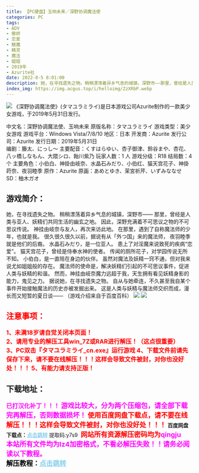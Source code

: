 ```yaml
---
title: 【PC硬盘】玉响未来／深野协调魔法使
categories: PC
tags:
- ADV
- 傲娇
- 恋爱
- 魅魔
- 精灵
- 魔法
- 姐姐
- 2019年
- Azurite社
date: 2022-8-5 8:01:00
description: 她，在寻找遗失之物。稍稍漂荡着异乡气息的城镇，深野市——那里，曾经是人类与亚人、妖精们共同生活的幽玄之地。因此，深野充满着不可思议之物的不可思议传说。神挂由岐奈与友人，再次来访此地。在那里，遇到了自称魔法师的少年，也就是我。很久很久很久以前，据说有从「外つ国」来的魔法师，
index_img: https://img.acgus.top/i/helloimg/ZzXRbP.webp
---
```

![](https://img.acgus.top/i/helloimg/ZzXRbP.webp)
《深野协调魔法使》(タマユラミライ)是日本游戏公司Azurite制作的一款美少女游戏，于2019年5月31日发行。

中文名：深野协调魔法使、玉响未来
原版名称：タマユラミライ
游戏类型：美少女游戏
游戏平台：Windows Vista/7/8/10
地区：日本
开发商：Azurite
发行公司：Azurite
发行日期：2019年5月31日  
编剧：籐太、にっし～
主要配音：くすはらゆい、杏子御津、鈴谷まや、杏花、八ッ橋しなもん、大隈シロ、飴川紫乃
玩家人数：1 人
游戏分级：R18
结局数：4 个
主要角色：小伯白、神掛由岐奈、水晶石みだり、小伯红、猫天宫花子、神掛莳奈、夜羽睦季
原作：Azurite
原画：あめとゆき、茉宮祈芹、いずみななせ
SD：柚木ガオ

## 游戏简介：
她，在寻找遗失之物。
稍稍漂荡着异乡气息的城镇，深野市——
那里，曾经是人类与亚人、妖精们共同生活的幽玄之地。
因此，深野充满着不可思议之物的不可思议传说。
神挂由岐奈与友人，再次来访此地。
在那里，遇到了自称魔法师的少年，也就是我。
很久很久很久以前，据说有从「外つ国」来的魔法师，
夜羽睦季就是他们的后裔。
水晶石みだり，是一位亚人。
患上了对淫魔来说致死的疾病“恋爱”。
猫天宫花子，曾经是侍奉水神的使者。
传闻的厕所花子，对学园传说无所不知。
小伯白，是一直陪在身边的伙伴。
虽然对魔法及妖精一窍不通，但对我来说尤如姐姐般的存在。
魔法师的使命是，解决妖精们引起的不可思议事件，促进人类与妖精的和谐。
然而，神挂由岐奈魔力远超于我，天生拥有看见妖精身影的能力，鬼见之力。
据说她，在寻找遗失之物。
自从与她牵连，不久甚至我自某个事件开始接触魔法的历史亦被发掘出来。
这是人类与妖精与魔法师交织而成，漫长而又短暂的夏日谈——
（游戏介绍来自于百度百科）
![](https://img.acgus.top/i/helloimg/ZzXZD6.webp)
![](https://img.acgus.top/i/helloimg/ZzXFGn.webp)








## <font color=#FF0000 >注意事项：</font>
<font color=#FF0000 size=3><b>1、未满18岁请自觉关闭本页面！  
2、请用专业的解压工具win_7Z或RAR进行解压！（这点很重要）           
3、PC双击『タマユラミライ_cn.exe』运行游戏
4、下载文件前请先保存下来，请不要在线解压！！！这样会导致文件被封，对你也没好处！！！
5、有能力请支持正版！</b></font>

## 下载地址：
<font color=#FF00FF size=3>**已打汉化补丁！！！**</font>
<font color=#FF00FF size=4>**游戏比较大，分为两个压缩包，请全部下载完再解压，否则数据损坏！**</font>
<font color=#FF0000 size=4>**使用百度网盘下载点，请不要在线解压！！！这样会导致文件被封，对你也没好处！！！**</font>
<b>百度网盘下载点：</b><a href="https://pan.baidu.com/s/14_fpMc851LQObzBVHrf5Ng?pwd=y7s9" style="color: #87CEEB;"><b>点击跳转</b></a> 提取码:y7s9
<a style="padding: 0" href="https://post.qingju.org/AD/"><img style="max-width:100%" src="https://img.acgus.top/i/2024/07/478f689b8021d8d499ab43d21acf137a.gif" alt=""></a>
<b><font color=#FF0000 size=4>网站所有资源解压密码均为</b></font><b><font color=#FF00FF size=4>qingju</font><font color=#FF0000 ></font></b><br><b><font color=#FF00FF size=4>本站所有文件均为lz4加密格式，不看必解压失败！！请务必阅读以下教程。</b></font><br><b><font color=#000 size=4>解压教程：</b><a href="https://post.qingju.org/tutorial/000/" style="color: #87CEEB;"><b>点击跳转</b></a>